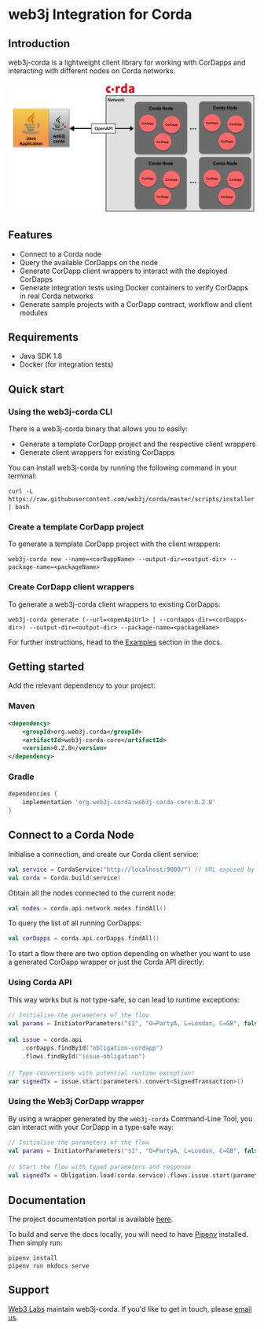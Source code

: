 web3j Integration for Corda
===========================

## Introduction

web3j-corda is a lightweight client library for working with CorDapps and interacting with different nodes on Corda networks.

![web3j-corda Network](docs/img/web3j-corda.png)

## Features
- Connect to a Corda node
- Query the available CorDapps on the node
- Generate CorDapp client wrappers to interact with the deployed CorDapps
- Generate integration tests using Docker containers to verify CorDapps in real Corda networks
- Generate sample projects with a CorDapp contract, workflow and client modules

## Requirements

* Java SDK 1.8
* Docker (for integration tests)

## Quick start

### Using the web3j-corda CLI

There is a web3j-corda binary that allows you to easily:

* Generate a template CorDapp project and the respective client wrappers
* Generate client wrappers for existing CorDapps

You can install web3j-corda by running the following command in your terminal:

```shell
curl -L https://raw.githubusercontent.com/web3j/corda/master/scripts/installer.sh | bash
```

### Create a template CorDapp project

To generate a template CorDapp project with the client wrappers: 

```shell
web3j-corda new --name=<corDappName> --output-dir=<output-dir> --package-name=<packageName>
```
### Create CorDapp client wrappers

To generate a web3j-corda client wrappers to existing CorDapps: 

```shell
web3j-corda generate (--url=<openApiUrl> | --cordapps-dir=<corDapps-dir>) --output-dir=<output-dir> --package-name=<packageName>
```

For further instructions, head to the [Examples](https://corda.web3j.io) section in the docs.

## Getting started

Add the relevant dependency to your project:

### Maven

```xml
<dependency>
    <groupId>org.web3j.corda</groupId>
    <artifactId>web3j-corda-core</artifactId>
    <version>0.2.8</version>
</dependency>
```

### Gradle

```groovy
dependencies {
    implementation 'org.web3j.corda:web3j-corda-core:0.2.8'
}
```

## Connect to a Corda Node

Initialise a connection, and create our Corda client service:

```kotlin
val service = CordaService("http://localhost:9000/") // URL exposed by Corda OpenAPI connector
val corda = Corda.build(service)
```

Obtain all the nodes connected to the current node:

```kotlin
val nodes = corda.api.network.nodes.findAll()
```

To query the list of all running CorDapps:

```kotlin
val corDapps = corda.api.corDapps.findAll()
```

To start a flow there are two option depending on whether you want to use a generated CorDapp wrapper
or just the Corda API directly:

### Using Corda API

This way works but is not type-safe, so can lead to runtime exceptions:

```kotlin
// Initialise the parameters of the flow 
val params = InitiatorParameters("$1", "O=PartyA, L=London, C=GB", false)

val issue = corda.api
    .corDapps.findById("obligation-cordapp")
    .flows.findById("issue-obligation")

// Type-conversions with potential runtime exception!
var signedTx = issue.start(parameters).convert<SignedTransaction>()
```

### Using the Web3j CorDapp wrapper

By using a wrapper generated by the `web3j-corda` Command-Line Tool, 
you can interact with your CorDapp in a type-safe way:
```kotlin
// Initialise the parameters of the flow 
val params = InitiatorParameters("$1", "O=PartyA, L=London, C=GB", false)

// Start the flow with typed parameters and response
val signedTx = Obligation.load(corda.service).flows.issue.start(parameters)
```

## Documentation

The project documentation portal is available [here](https://corda.web3j.io).

To build and serve the docs locally, you will need to have [Pipenv](https://pipenv.readthedocs.io/en/latest/) installed. Then simply run:

```shell
pipenv install
pipenv run mkdocs serve
```

## Support

[Web3 Labs](https://www.web3labs.com) maintain web3j-corda. If you'd like to get in touch, please [email us](mailto:hi@web3labs.com?subject=web3j-corda).

